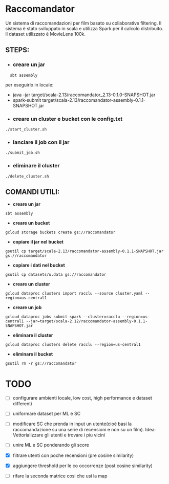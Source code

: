 # Raccomandator

Un sistema di raccomandazioni per film basato su collaborative filtering. Il sistema è stato sviluppato in scala e utilizza Spark per il calcolo distribuito. Il dataset utilizzato è MovieLens 100k.
## STEPS:
- ### creare un jar
```
  sbt assembly
```
per eseguirlo in locale:
  - java -jar target/scala-2.13/raccomandator_2.13-0.1.0-SNAPSHOT.jar
  - spark-submit target/scala-2.13/raccomandator-assembly-0.1.1-SNAPSHOT.jar
- ### creare un cluster e bucket con le config.txt
```
./start_cluster.sh
```
- ### lanciare il job con il jar
```
./submit_job.sh
```
- ### eliminare il cluster
```
./delete_cluster.sh
```

## COMANDI UTILI:
- **creare un jar**
```
sbt assembly
```
- **creare un bucket**
```
gcloud storage buckets create gs://raccomandator
```
- **copiare il jar nel bucket**
```
gsutil cp target/scala-2.13/raccomandator-assembly-0.1.1-SNAPSHOT.jar gs://raccomandator
```
- **copiare i dati nel bucket**
```
gsutil cp datasets/u.data gs://raccomandator
```
- **creare un cluster**
```
gcloud dataproc clusters import racclu --source cluster.yaml --region=us-central1
```
- **creare un job**
```
gcloud dataproc jobs submit spark --cluster=racclu --region=us-central1 --jar=target/scala-2.12/raccomandator-assembly-0.1.1-SNAPSHOT.jar
```
- **eliminare il cluster**
```
gcloud dataproc clusters delete racclu --region=us-central1
```
- **eliminare il bucket**
```
gsutil rm -r gs://raccomandator
```


# TODO
- [ ] configurare ambienti locale, low cost, high performance e dataset differenti
- [ ] uniformare dataset per ML e SC
- [ ] modificare SC che prenda in input un utente(cioè basi la raccomandazione su una serie di recensioni e non su un film). Idea: Vettorializzare gli utenti e trovare i piu vicini
- [ ] unire ML e SC ponderando gli score

- [x] filtrare utenti con poche recensioni (pre cosine similarity)

- [x] aggiungere threshold per le co occorrenze (post cosine similarity)
- [ ] rifare la seconda matrice cosi che usi la map 



